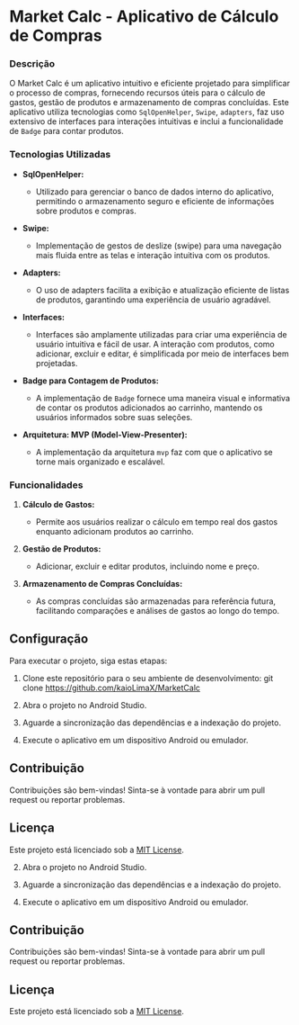 # Market Calc - Aplicativo de Cálculo de Compras

### Descrição

O Market Calc é um aplicativo intuitivo e eficiente projetado para simplificar o processo de compras, fornecendo recursos úteis para o cálculo de gastos, gestão de produtos e armazenamento de compras concluídas. Este aplicativo utiliza tecnologias como `SqlOpenHelper`, `Swipe`, `adapters`, faz uso extensivo de interfaces para interações intuitivas e inclui a funcionalidade de `Badge` para contar produtos.

### Tecnologias Utilizadas

- **SqlOpenHelper:**
  - Utilizado para gerenciar o banco de dados interno do aplicativo, permitindo o armazenamento seguro e eficiente de informações sobre produtos e compras.

- **Swipe:**
  - Implementação de gestos de deslize (swipe) para uma navegação mais fluida entre as telas e interação intuitiva com os produtos.

- **Adapters:**
  - O uso de adapters facilita a exibição e atualização eficiente de listas de produtos, garantindo uma experiência de usuário agradável.

- **Interfaces:**
  - Interfaces são amplamente utilizadas para criar uma experiência de usuário intuitiva e fácil de usar. A interação com produtos, como adicionar, excluir e editar, é simplificada por meio de interfaces bem projetadas.

- **Badge para Contagem de Produtos:**
  - A implementação de `Badge` fornece uma maneira visual e informativa de contar os produtos adicionados ao carrinho, mantendo os usuários informados sobre suas seleções.
 
- **Arquitetura: MVP (Model-View-Presenter):**
  - A implementação da arquitetura `mvp` faz com que o aplicativo se torne mais organizado e escalável.

### Funcionalidades

1. **Cálculo de Gastos:**
   - Permite aos usuários realizar o cálculo em tempo real dos gastos enquanto adicionam produtos ao carrinho.

2. **Gestão de Produtos:**
   - Adicionar, excluir e editar produtos, incluindo nome e preço.

3. **Armazenamento de Compras Concluídas:**
   - As compras concluídas são armazenadas para referência futura, facilitando comparações e análises de gastos ao longo do tempo.

## Configuração

Para executar o projeto, siga estas etapas:

1. Clone este repositório para o seu ambiente de desenvolvimento:
git clone https://github.com/kaioLimaX/MarketCalc

2. Abra o projeto no Android Studio.

3. Aguarde a sincronização das dependências e a indexação do projeto.

4. Execute o aplicativo em um dispositivo Android ou emulador.

## Contribuição

Contribuições são bem-vindas! Sinta-se à vontade para abrir um pull request ou reportar problemas.


## Licença

Este projeto está licenciado sob a [MIT License](LICENSE).

2. Abra o projeto no Android Studio.

3. Aguarde a sincronização das dependências e a indexação do projeto.

4. Execute o aplicativo em um dispositivo Android ou emulador.

## Contribuição

Contribuições são bem-vindas! Sinta-se à vontade para abrir um pull request ou reportar problemas.


## Licença

Este projeto está licenciado sob a [MIT License](LICENSE).
